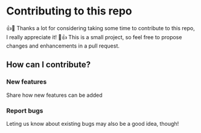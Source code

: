 # Contributing to this repo
:+1::tada: Thanks a lot for considering taking some time to contribute to this repo, I really appreciate it! :tada::+1:
This is a small project, so feel free to propose changes and enhancements in a pull request.
## How can I contribute?

### New features

Share how new features can be added

### Report bugs

Leting us know about existing bugs may also be a good idea, though!
